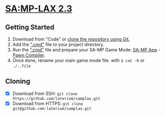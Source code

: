 # [SA:MP-LAX 2.3](https://github.com/laterium/samplax/tree/main/lax/src)

## Getting Started
1. Download from "Code" or [clone the repository using Git.](#cloning)
2. Add the [".cmd"](https://github.com/laterium/samplax/blob/main/lax/src/samplax.cmd) file to your project directory.
3. Run the [".cmd"](https://github.com/laterium/samplax/blob/main/lax/src/samplax.cmd) file and prepare your SA-MP Game Mode: [SA-MP App](https://sa-mp.app/) - [Pawn Compiler](https://github.com/pawn-lang/compiler/releases).
4. Once done, rename your main game mode file. with `$ cat -R` or `./..file`

## Cloning
- [x] Download from SSH: `git clone https://github.com/laterium/samplax.git`
- [x] Download from HTTPS: `git clone git@github.com:laterium/samplax.git`
